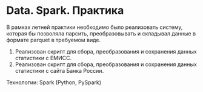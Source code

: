 # Data. Spark. Практика

В рамках летней практики необходимо было реализовать систему, которая бы позволяла парсить, преобразовывать и складывал данные в формате parquet в требуемом виде.
1. Реализован скрипт для сбора, преобразования и сохранения данных статистики с ЕМИСС.
2. Реализован скрипт для сбора, преобразования и сохранения данных статистики с сайта Банка России.

Технологии: Spark (Python, PySpark)
